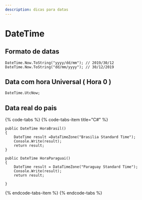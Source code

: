 ```yaml
---
description: dicas para datas
---
```


# DateTime

## Formato de datas

```text
DateTime.Now.ToString("yyyy/dd/mm"); // 2019/30/12
DateTime.Now.ToString("dd/mm/yyyy"); // 30/12/2019
```

## Data com hora Universal \( Hora 0 \)

```text
DateTime.UtcNow;
```

## Data real do pais 

{% code-tabs %}
{% code-tabs-item title="C\#" %}
```text
public DateTime HoraBrasil()
{
    DateTime result =DataTimeZone("Brasilia Standard Time");
    Console.Write(result);
    return result;
}

public DateTime HoraParaguai()
{
    DateTime result = DataTimeZone("Paraguay Standard Time");
    Console.Write(result);
    return result;

}
```
{% endcode-tabs-item %}
{% endcode-tabs %}

